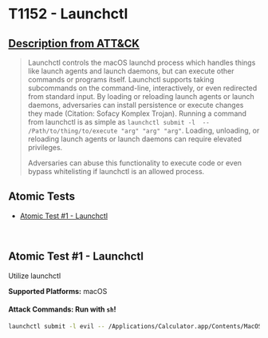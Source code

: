 # T1152 - Launchctl

## [Description from ATT&CK](https://attack.mitre.org/wiki/Technique/T1152)

<blockquote>Launchctl controls the macOS launchd process which handles things like launch agents and launch daemons, but can execute other commands or programs itself. Launchctl supports taking subcommands on the command-line, interactively, or even redirected from standard input. By loading or reloading launch agents or launch daemons, adversaries can install persistence or execute changes they made  (Citation: Sofacy Komplex Trojan). Running a command from launchctl is as simple as <code>launchctl submit -l <labelName> -- /Path/to/thing/to/execute "arg" "arg" "arg"</code>. Loading, unloading, or reloading launch agents or launch daemons can require elevated privileges. 

Adversaries can abuse this functionality to execute code or even bypass whitelisting if launchctl is an allowed
process.</blockquote>

## Atomic Tests

- [Atomic Test #1 - Launchctl](#atomic-test-1---launchctl)

<br/>

## Atomic Test #1 - Launchctl

Utilize launchctl

**Supported Platforms:** macOS

#### Attack Commands: Run with `sh`!

```sh
launchctl submit -l evil -- /Applications/Calculator.app/Contents/MacOS/Calculator
```

<br/>
